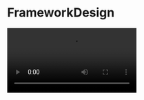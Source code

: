 # FrameworkDesign

<video src="D:\文档\Tencent Files\2868221730\FileRecv\MobileFile\VIDEO_1698656795655.mp4"></video>

